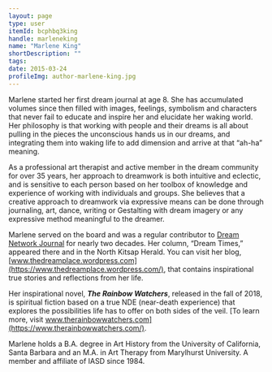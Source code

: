```yaml
---
layout: page
type: user
itemId: bcphbq3king
handle: marleneking
name: "Marlene King"
shortDescription: ""
tags:
date: 2015-03-24
profileImg: author-marlene-king.jpg
---
```


Marlene started her first dream journal at age 8. She has accumulated volumes since then filled with images, feelings, symbolism and characters that never fail to educate and inspire her and elucidate her waking world. Her philosophy is that working with people and their dreams is all about pulling in the pieces the unconscious hands us in our dreams, and integrating them into waking life to add dimension and arrive at that “ah-ha” meaning.

As a professional art therapist and active member in the dream community for over 35 years, her approach to dreamwork is both intuitive and eclectic, and is sensitive to each person based on her toolbox of knowledge and experience of working with individuals and groups. She believes that a creative approach to dreamwork via expressive means can be done through journaling, art, dance, writing or Gestalting with dream imagery or any expressive method meaningful to the dreamer.

Marlene served on the board and was a regular contributor to [Dream Network Journal](../@dreamnetwork) for nearly two decades. Her column, “Dream Times,” appeared there and in the North Kitsap Herald. You can visit her blog, [www.thedreamplace.wordpress.com](https://www.thedreamplace.wordpress.com/), that contains inspirational true stories and reflections from her life.

Her inspirational novel, ***The Rainbow Watchers***, released in the fall of 2018, is spiritual fiction based on a true NDE (near-death experience) that explores the possibilities life has to offer on both sides of the veil. [To learn more, visit www.therainbowwatchers.com](https://www.therainbowwatchers.com/).

Marlene holds a B.A. degree in Art History from the University of California, Santa Barbara and an M.A. in Art Therapy from Marylhurst University. A member and affiliate of IASD since 1984.